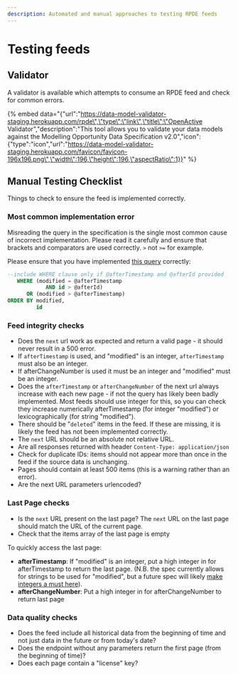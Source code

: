 ```yaml
---
description: Automated and manual approaches to testing RPDE feeds
---
```


# Testing feeds

## Validator

A validator is available which attempts to consume an RPDE feed and check for common errors.

{% embed data="{\"url\":\"https://data-model-validator-staging.herokuapp.com/rpde\",\"type\":\"link\",\"title\":\"OpenActive Validator\",\"description\":\"This tool allows you to validate your data models against the Modelling Opportunity Data Specification v2.0\",\"icon\":{\"type\":\"icon\",\"url\":\"https://data-model-validator-staging.herokuapp.com/favicon/favicon-196x196.png\",\"width\":196,\"height\":196,\"aspectRatio\":1}}" %}

## Manual Testing Checklist

Things to check to ensure the feed is implemented correctly.

### Most common implementation error

Misreading the query in the specification is the single most common cause of incorrect implementation. Please read it carefully and ensure that brackets and comparators are used correctly. `>` not `>=` for example.

Please ensure that you have implemented [this query](https://www.openactive.io/realtime-paged-data-exchange/#sql-query-example-for-timestamp-id) correctly:

```sql
--include WHERE clause only if @afterTimestamp and @afterId provided
   WHERE (modified = @afterTimestamp
            AND id > @afterId)
      OR (modified > @afterTimestamp)
ORDER BY modified,
         id
```

### Feed integrity checks

* Does the `next` url work as expected and return a valid page - it should never result in a 500 error.
* If `afterTimestamp` is used, and "modified" is an integer, `afterTimestamp` must also be an integer.
* If afterChangeNumber is used it must be an integer and "modified" must be an integer.
* Does the `afterTimestamp` or `afterChangeNumber` of the next url always increase with each new page - if not the query has likely been badly implemented. Most feeds should use integer for this, so you can check they increase numerically afterTimestamp \(for integer "modified"\) or lexicographically \(for string "modified"\).
* There should be "`deleted`" items in the feed. If these are missing, it is likely the feed has not been implemented correctly.
* The `next` URL should be an absolute not relative URL.
* Are all responses returned with header `Content-Type: application/json`
* Check for duplicate IDs: items should not appear more than once in the feed if the source data is unchanging.
* Pages should contain at least 500 items \(this is a warning rather than an error\).
* Are the next URL parameters urlencoded?

### Last Page checks

* Is the `next` URL present on the last page? The `next` URL on the last page should match the URL of the current page.
* Check that the items array of the last page is empty

To quickly access the last page:

* **afterTimestamp**: If "modified" is an integer, put a high integer in for afterTimestamp to return the last page. \(N.B. the spec currently allows for strings to be used for "modified", but a future spec will likely [make integers a must here](https://github.com/openactive/realtime-paged-data-exchange/issues/89)\).
* **afterChangeNumber**: Put a high integer in for afterChangeNumber to return last page

### Data quality checks

* Does the feed include all historical data from the beginning of time and not just data in the future or from today's date?
* Does the endpoint without any parameters return the first page \(from the beginning of time\)?
* Does each page contain a "license" key?

 

